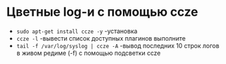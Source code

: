 # Цветные log-и с помощью ccze

* `sudo apt-get install ccze -y` -установка
* `ccze -l` -вывести список доступных плагинов выполните
* `tail -f /var/log/syslog | ccze -A` -вывод последних 10 строк логов в живом редиме (-f) с помощью подсветки ccze